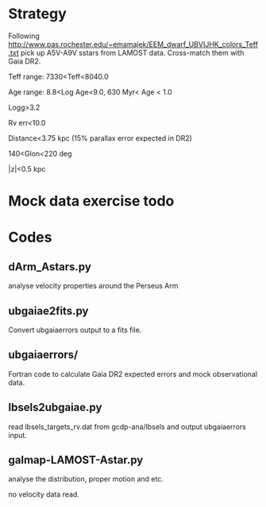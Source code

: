 
# Strategy

Following http://www.pas.rochester.edu/~emamajek/EEM_dwarf_UBVIJHK_colors_Teff.txt pick up A5V-A9V sstars from LAMOST data. Cross-match them with Gaia DR2.

Teff range: 7330<Teff<8040.0

Age range: 8.8<Log Age<9.0, 630 Myr< Age < 1.0

Logg>3.2

Rv err<10.0

Distance<3.75 kpc (15% parallax error expected in DR2)

140<Glon<220 deg

|z|<0.5 kpc

# Mock data exercise todo



# Codes

## dArm_Astars.py
 analyse velocity properties around the Perseus Arm

## ubgaiae2fits.py
 Convert ubgaiaerrors output to a fits file. 

## ubgaiaerrors/
 Fortran code to calculate Gaia DR2 expected errors and mock observational data.

## lbsels2ubgaiae.py
 read lbsels_targets_rv.dat from gcdp-ana/lbsels and output ubgaiaerrors input.

## galmap-LAMOST-Astar.py
 analyse the distribution, proper motion and etc. 

no velocity data read. 
